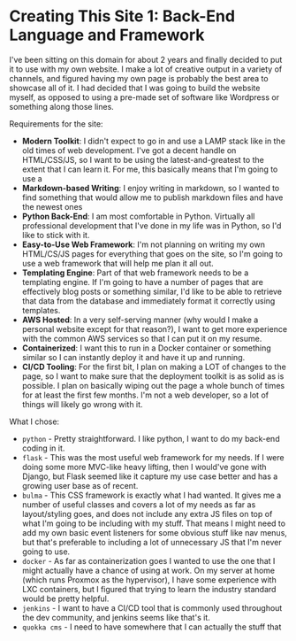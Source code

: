 # Creating This Site 1: Back-End Language and Framework


I've been sitting on this domain for about 2 years and finally decided to put it to use with my own website. I make a lot of creative output in a variety of channels, and figured having my own page is probably the best area to showcase all of it. I had decided that I was going to build the website myself, as opposed to using a pre-made set of software like Wordpress or something along those lines.

Requirements for the site:
* **Modern Toolkit**: I didn't expect to go in and use a LAMP stack like in the old times of web development. I've got a decent handle on HTML/CSS/JS, so I want to be using the latest-and-greatest to the extent that I can learn it. For me, this basically means that I'm going to use a 
* **Markdown-based Writing**: I enjoy writing in markdown, so I wanted to find something that would allow me to publish markdown files and have the newest ones
* **Python Back-End**: I am most comfortable in Python. Virtually all professional development that I've done in my life was in Python, so I'd like to stick with it.
* **Easy-to-Use Web Framework**: I'm not planning on writing my own HTML/CS/JS pages for everything that goes on the site, so I'm going to use a web framework that will help me plan it all out.
* **Templating Engine**: Part of that web framework needs to be a templating engine. If I'm going to have a number of pages that are effectively blog posts or something similar, I'd like to be able to retrieve that data from the database and immediately format it correctly using templates.
* **AWS Hosted**: In a very self-serving manner (why would I make a personal website except for that reason?), I want to get more experience with the common AWS services so that I can put it on my resume.
* **Containerized**: I want this to run in a Docker container or something similar so I can instantly deploy it and have it up and running.
* **CI/CD Tooling**: For the first bit, I plan on making a LOT of changes to the page, so I want to make sure that the deployment toolkit is as solid as is possible. I plan on basically wiping out the page a whole bunch of times for at least the first few months. I'm not a web developer, so a lot of things will likely go wrong with it.



What I chose:
* `python` - Pretty straightforward. I like python, I want to do my back-end coding in it.
* `flask` - This was the most useful web framework for my needs. If I were doing some more MVC-like heavy lifting, then I would've gone with Django, but Flask seemed like it capture my use case better and has a growing user base as of recent.
* `bulma` - This CSS framework is exactly what I had wanted. It gives me a number of useful classes and covers a lot of my needs as far as layout/styling goes, and does not include any extra JS files on top of what I'm going to be including with my stuff. That means I might need to add my own basic event listeners for some obvious stuff like nav menus, but that's preferable to including a lot of unnecessary JS that I'm never going to use.
* `docker` - As far as containerization goes I wanted to use the one that I might actually have a chance of using at work. On my server at home (which runs Proxmox as the hypervisor), I have some experience with LXC containers, but I figured that trying to learn the industry standard would be pretty helpful.
* `jenkins` - I want to have a CI/CD tool that is commonly used throughout the dev community, and jenkins seems like that's it.
* `quokka cms` - I need to have somewhere that I can actually the stuff that 
